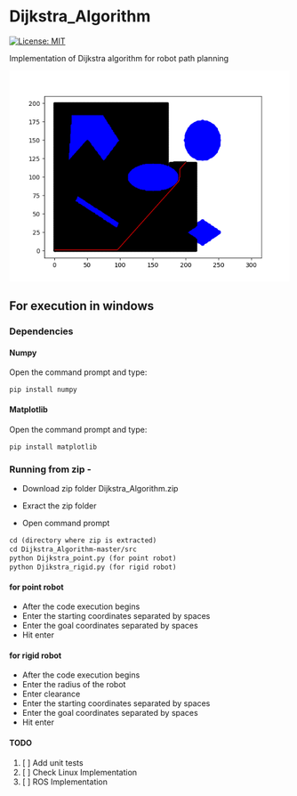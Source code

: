 # Dijkstra_Algorithm
[![License: MIT](https://img.shields.io/badge/License-MIT-yellow.svg)](https://opensource.org/licenses/MIT)

Implementation of Dijkstra algorithm for robot path planning
<p align="center">
  <img src="https://github.com/Pruthvi-Sanghavi/Dijkstra_Algorithm/blob/main/result/result_point.png">
</p>

## For execution in windows
### Dependencies

#### Numpy
Open the command prompt and type:
```
pip install numpy
```

#### Matplotlib
Open the command prompt and type:
```
pip install matplotlib
```

### Running from zip - 

- Download zip folder Dijkstra_Algorithm.zip
- Exract the zip folder

- Open command prompt
```
cd (directory where zip is extracted)
cd Dijkstra_Algorithm-master/src
python Dijkstra_point.py (for point robot)
python Djikstra_rigid.py (for rigid robot) 
```
#### for point robot
- After the code execution begins
- Enter the starting coordinates separated by spaces
- Enter the goal coordinates separated by spaces
- Hit enter

#### for rigid robot
- After the code execution begins
- Enter the radius of the robot
- Enter clearance
- Enter the starting coordinates separated by spaces
- Enter the goal coordinates separated by spaces
- Hit enter

#### TODO

1. [ ] Add unit tests
2. [ ] Check Linux Implementation
3. [ ] ROS Implementation
